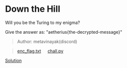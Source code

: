 #  Down the Hill 

Will you be the Turing to my enigma?

Give the answer as: "aetherius{the-decrypted-message}"

> Author: metavinayak(discord)

>[enc_flag.txt](./enc_flag.txt) &emsp; [chall.py](./chall.py)

[Solution](./soln/README.md)